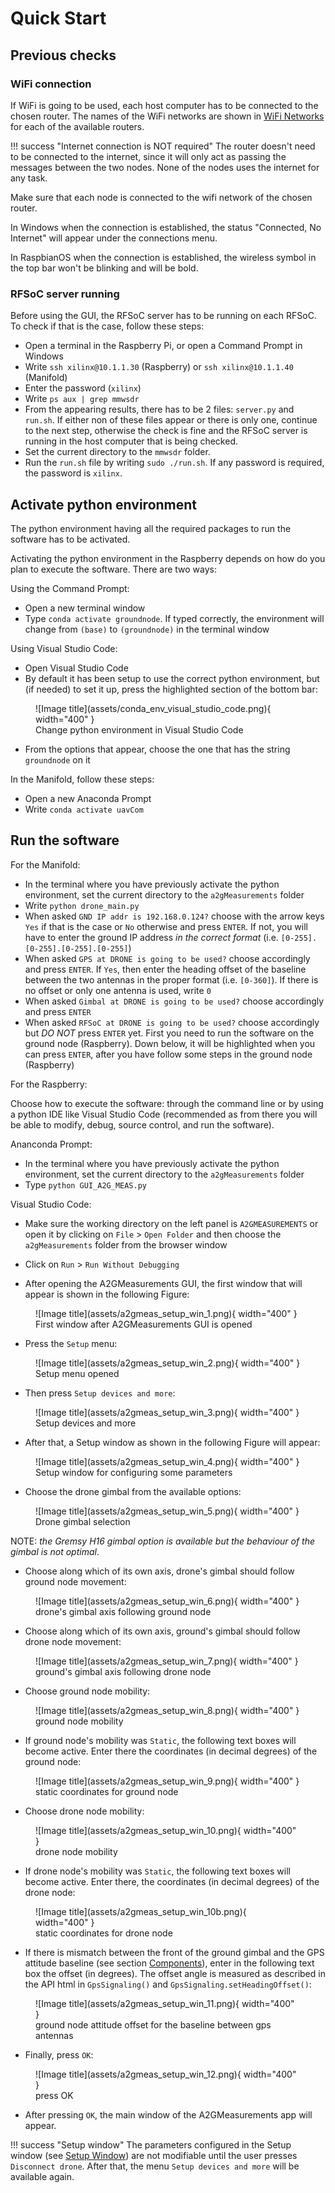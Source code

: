 
# Quick Start

## Previous checks

### WiFi connection

If WiFi is going to be used, each host computer has to be connected to the chosen router. The names of the WiFi networks are shown in [WiFi Networks](MeasurementSystem.md#host-wifi-to-router-connection) for each of the available routers.

!!! success "Internet connection is NOT required"
    The router doesn't need to be connected to the internet, since it will only act as passing the messages between the two nodes. None of the nodes uses the internet for any task.

Make sure that each node is connected to the wifi network of the chosen router. 

In Windows when the connection is established, the status "Connected, No Internet" will appear under the connections menu. 

In RaspbianOS when the connection is established, the wireless symbol in the top bar won't be blinking and will be bold.

### RFSoC server running

Before using the GUI, the RFSoC server has to be running on each RFSoC. To check if that is the case, follow these steps:

* Open a terminal in the Raspberry Pi, or open a Command Prompt in Windows
* Write `ssh xilinx@10.1.1.30` (Raspberry) or `ssh xilinx@10.1.1.40` (Manifold)
* Enter the password (`xilinx`)
* Write `ps aux | grep mmwsdr`
* From the appearing results, there has to be 2 files: `server.py` and `run.sh`. If either non of these files appear or there is only one, continue to the next step, otherwise the check is fine and the RFSoC server is running in the host computer that is being checked.
* Set the current directory to the `mmwsdr` folder. 
* Run the `run.sh` file by writing `sudo ./run.sh`. If any password is required, the password is `xilinx`.

## Activate python environment

The python environment having all the required packages to run the software has to be activated. 

Activating the python environment in the Raspberry depends on how do you plan to execute the software. There are two ways:

Using the Command Prompt:

* Open a new terminal window
* Type `conda activate groundnode`. If typed correctly, the environment will change from `(base)` to `(groundnode)` in the terminal window

Using Visual Studio Code:

* Open Visual Studio Code
* By default it has been setup to use the correct python environment, but (if needed) to set it up, press the highlighted section of the bottom bar:

<figure markdown="span">
  ![Image title](assets/conda_env_visual_studio_code.png){ width="400" }
  <figcaption>Change python environment in Visual Studio Code</figcaption>
</figure>
  
* From the options that appear, choose the one that has the string `groundnode` on it

In the Manifold, follow these steps:

* Open a new Anaconda Prompt
* Write `conda activate uavCom`

## Run the software

For the Manifold:

* In the terminal where you have previously activate the python environment, set the current directory to the `a2gMeasurements` folder
* Write `python drone_main.py`
* When asked `GND IP addr is 192.168.0.124?` choose with the arrow keys `Yes` if that is the case or `No` otherwise and press `ENTER`. If not, you will have to enter the ground IP address *in the correct format* (i.e. `[0-255].[0-255].[0-255].[0-255]`)
* When asked `GPS at DRONE is going to be used?` choose accordingly and press `ENTER`. If `Yes`, then enter the heading offset of the baseline between the two antennas in the proper format (i.e. `[0-360]`). If there is no offset or only one antenna is used, write `0`
* When asked `Gimbal at DRONE is going to be used?` choose accordingly and press `ENTER`
* When asked `RFSoC at DRONE is going to be used?` choose accordingly but *DO NOT* press `ENTER` yet. First you need to run the software on the ground node (Raspberry). Down below, it will be highlighted when you can press `ENTER`, after you have follow some steps in the ground node (Raspberry)

For the Raspberry:

Choose how to execute the software: through the command line or by using a python IDE like Visual Studio Code (recommended as from there you will be able to modify, debug, source control, and run the software).

Ananconda Prompt:

* In the terminal where you have previously activate the python environment, set the current directory to the `a2gMeasurements` folder
* Type `python GUI_A2G_MEAS.py`

Visual Studio Code:

* Make sure the working directory on the left panel is `A2GMEASUREMENTS` or open it by clicking on `File` > `Open Folder` and then choose the `a2gMeasurements` folder from the browser window
* Click on `Run` > `Run Without Debugging`

* After opening the A2GMeasurements GUI, the first window that will appear is shown in the following Figure:

<figure markdown="span">
  ![Image title](assets/a2gmeas_setup_win_1.png){ width="400" }
  <figcaption>First window after A2GMeasurements GUI is opened</figcaption>
</figure>

* Press the ``Setup`` menu:

<figure markdown="span">
  ![Image title](assets/a2gmeas_setup_win_2.png){ width="400" }
  <figcaption>Setup menu opened</figcaption>
</figure>

* Then press ``Setup devices and more``:

<figure markdown="span">
  ![Image title](assets/a2gmeas_setup_win_3.png){ width="400" }
  <figcaption>Setup devices and more</figcaption>
</figure>

* After that, a Setup window as shown in the following Figure  will appear:

<figure markdown="span">
  ![Image title](assets/a2gmeas_setup_win_4.png){ width="400" }
  <figcaption>Setup window for configuring some parameters</figcaption>
</figure>

* Choose the drone gimbal from the available options:

<figure markdown="span">
  ![Image title](assets/a2gmeas_setup_win_5.png){ width="400" }
  <figcaption>Drone gimbal selection</figcaption>
</figure>

NOTE: *the Gremsy H16 gimbal option is available but the behaviour of the gimbal is not optimal*.

* Choose along which of its own axis, drone's gimbal should follow ground node movement:

<figure markdown="span">
  ![Image title](assets/a2gmeas_setup_win_6.png){ width="400" }
  <figcaption>drone's gimbal axis following ground node</figcaption>
</figure>

* Choose along which of its own axis, ground's gimbal should follow drone node movement:

<figure markdown="span">
  ![Image title](assets/a2gmeas_setup_win_7.png){ width="400" }
  <figcaption>ground's gimbal axis following drone node</figcaption>
</figure>

* Choose ground node mobility:

<figure markdown="span">
  ![Image title](assets/a2gmeas_setup_win_8.png){ width="400" }
  <figcaption>ground node mobility</figcaption>
</figure>

* If ground node's mobility was ``Static``, the following text boxes will become active. Enter there the coordinates (in decimal degrees) of the ground node:

<figure markdown="span">
  ![Image title](assets/a2gmeas_setup_win_9.png){ width="400" }
  <figcaption>static coordinates for ground node</figcaption>
</figure>

* Choose drone node mobility:

<figure markdown="span">
  ![Image title](assets/a2gmeas_setup_win_10.png){ width="400" }
  <figcaption>drone node mobility</figcaption>
</figure>

* If drone node's mobility was ``Static``, the following text boxes will become active. Enter there, the coordinates (in decimal degrees) of the drone node:

<figure markdown="span">
  ![Image title](assets/a2gmeas_setup_win_10b.png){ width="400" }
  <figcaption>static coordinates for drone node</figcaption>
</figure>

* If there is mismatch between the front of the ground gimbal and the GPS attitude baseline (see section [Components](MeasurementSystem.md#components)), enter in the following text box the offset (in degrees). The offset angle is measured as described in the API html in ``GpsSignaling()`` and ``GpsSignaling.setHeadingOffset()``:

<figure markdown="span">
  ![Image title](assets/a2gmeas_setup_win_11.png){ width="400" }
  <figcaption>ground node attitude offset for the baseline between gps antennas</figcaption>
</figure>

* Finally, press ``OK``:

<figure markdown="span">
  ![Image title](assets/a2gmeas_setup_win_12.png){ width="400" }
  <figcaption>press OK</figcaption>
</figure>

* After pressing ``OK``, the main window of the A2GMeasurements app will appear.


!!! success "Setup window" 
    The parameters configured in the Setup window (see [Setup Window](assets/a2gmeas_setup_win_4.png)) are not modifiable until the user presses ``Disconnect drone``. After that, the menu ``Setup devices and more`` will be available again.